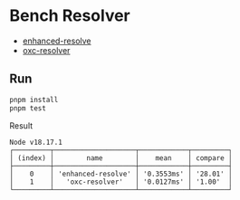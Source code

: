 # Bench Resolver

* [enhanced-resolve](https://www.npmjs.com/package/enhanced-resolve)
* [oxc-resolver](https://www.npmjs.com/package/oxc-resolver)


## Run

```bash
pnpm install
pnpm test
```

Result

```
Node v18.17.1
┌─────────┬────────────────────┬────────────┬─────────┐
│ (index) │        name        │    mean    │ compare │
├─────────┼────────────────────┼────────────┼─────────┤
│    0    │ 'enhanced-resolve' │ '0.3553ms' │ '28.01' │
│    1    │   'oxc-resolver'   │ '0.0127ms' │ '1.00'  │
└─────────┴────────────────────┴────────────┴─────────┘
```
